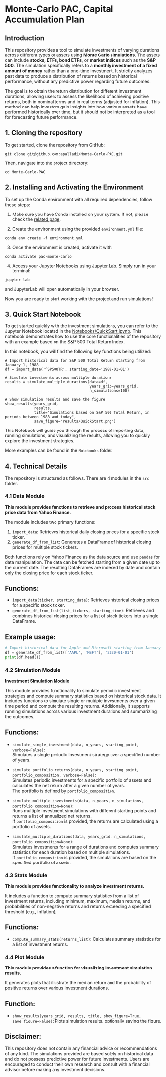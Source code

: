 # Monte-Carlo PAC, Capital Accumulation Plan

## Introduction
This repository provides a tool to simulate investments of varying durations across different types of assets using **Monte Carlo simulations**. The assets can include **stocks, ETFs, bond ETFs**, or **market indices** such as the **S&P 500**. The simulation specifically refers to a **monthly investment of a fixed amount of money** rather than a one-time investment. It strictly analyzes past data to produce a distribution of returns based on historical performance, without any predictive power regarding future outcomes.

The goal is to obtain the return distribution for different investment durations, allowing users to assess the likelihood of achieving positive returns, both in nominal terms and in real terms (adjusted for inflation). This method can help investors gain insights into how various assets have performed historically over time, but it should not be interpreted as a tool for forecasting future performance.

## 1. Cloning the repository
To get started, clone the repository from GitHub:
```
git clone git@github.com:apalladi/Monte-Carlo-PAC.git
```

Then, navigate into the project directory:
```
cd Monte-Carlo-PAC
```

## 2. Installing and Activating the Environment
To set up the Conda environment with all required dependencies, follow these steps:

1. Make sure you have Conda installed on your system.  If not, please check the 
[related page](https://docs.conda.io/projects/conda/en/latest/user-guide/install/index.html).

2. Create the environment using the provided `environment.yml` file:
```
conda env create -f environment.yml
```

3. Once the environment is created, activate it with:
```
conda activate pac-monte-carlo
```

4. Access your Jupyter Notebooks using 
[Jupyter Lab](https://jupyterlab.readthedocs.io/en/latest/getting_started/starting.html).
Simply run in your terminal:
```
jupyter lab
```
and JupyterLab will open automatically in your browser.

Now you are ready to start working with the project and run simulations!

## 3. Quick Start Notebook

To get started quickly with the investment simulations, you can refer to the Jupyter Notebook located in the [Notebooks/QuickStart.ipynb](Notebooks/QuickStart.ipynb). This notebook demonstrates how to use the core functionalities of the repository with an example based on the S&P 500 Total Return Index.

In this notebook, you will find the following key functions being utilized:

```
# Import historical data for S&P 500 Total Return starting from January 1, 1988
df = import_data('^SP500TR', starting_date='1988-01-01')
```

```
# Simulate investments across multiple durations
results = simulate_multiple_durations(data=df,
                                      years_grid=years_grid,
                                      n_simulations=100)
```

```
# Show simulation results and save the figure
show_results(years_grid,
             results, 
             title="Simulations based on S&P 500 Total Return, in periods between 1988 and today",
             save_figure="results/QuickStart.png")
```
This Notebook will guide you through the process of importing data, running simulations, and visualizing the results, allowing you to quickly explore the investment strategies.

More examples can be found in the `Notebooks` folder.

## 4. Technical Details

The repository is structured as follows. There are 4 modules in the `src` folder.

### 4.1 Data Module

**This module provides functions to retrieve and process historical stock price data from Yahoo Finance.**

The module includes two primary functions:
1. `import_data`: Retrieves historical daily closing prices for a specific stock ticker.
2. `generate_df_from_list`: Generates a DataFrame of historical closing prices for multiple stock tickers.

Both functions rely on Yahoo Finance as the data source and use `pandas` for data manipulation. The data can be fetched starting from a given date up to the current date. The resulting DataFrames are indexed by date and contain only the closing price for each stock ticker.

**Functions:**
----------
- `import_data(ticker, starting_date)`: Retrieves historical closing prices for a specific stock ticker.
- `generate_df_from_list(list_tickers, starting_time)`: Retrieves and combines historical closing prices for a list of stock tickers into a single DataFrame.

**Example usage:**
--------------
```python
# Import historical data for Apple and Microsoft starting from January 1, 2020
df = generate_df_from_list(['AAPL', 'MSFT'], '2020-01-01')
print(df.head())
```

### 4.2 Simulation Module

**Investment Simulation Module**

This module provides functionality to simulate periodic investment strategies and compute summary statistics based on historical stock data. It includes functions to simulate single or multiple investments over a given time period and compute the resulting returns. Additionally, it supports running simulations across various investment durations and summarizing the outcomes.

**Functions:**
----------
- `simulate_single_investment(data, n_years, starting_point, verbose=False)`:  
  Simulates a single periodic investment strategy over a specified number of years.

- `simulate_portfolio_returns(data, n_years, starting_point, portfolio_composition, verbose=False)`:  
  Simulates periodic investments for a specific portfolio of assets and calculates the net return after a given number of years.  
  The portfolio is defined by `portfolio_composition`.

- `simulate_multiple_investments(data, n_years, n_simulations, portfolio_composition=None)`:  
  Runs multiple investment simulations with different starting points and returns a list of annualized net returns.  
  If `portfolio_composition` is provided, the returns are calculated using a portfolio of assets.

- `simulate_multiple_durations(data, years_grid, n_simulations, portfolio_composition=None)`:  
  Simulates investments for a range of durations and computes summary statistics for each duration based on multiple simulations.  
  If `portfolio_composition` is provided, the simulations are based on the specified portfolio of assets.


### 4.3 Stats Module

**This module provides functionality to analyze investment returns.**

It includes a function to compute summary statistics from a list of investment returns, including minimum, maximum, median returns, and probabilities of non-negative returns and returns exceeding a specified threshold (e.g., inflation).

**Functions:**
----------
- `compute_summary_stats(returns_list)`: Calculates summary statistics for a list of investment returns.

### 4.4 Plot Module

**This module provides a function for visualizing investment simulation results.**

It generates plots that illustrate the median return and the probability of positive returns over various investment durations.

**Function:**
---------
- `show_results(years_grid, results, title, show_figure=True, save_figure=False)`: Plots simulation results, optionally saving the figure.

**Disclaimer:**
---------------
This repository does not contain any financial advice or recommendations of any kind. The simulations provided are based solely on historical data and do not possess predictive power for future investments. Users are encouraged to conduct their own research and consult with a financial advisor before making any investment decisions.


